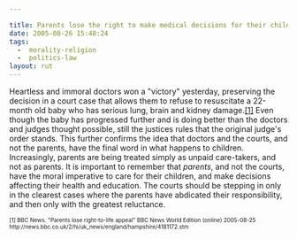 ```yaml
---

title: Parents lose the right to make medical decisions for their children
date: 2005-08-26 15:48:24
tags:
  -  morality-religion
  -  politics-law
layout: rut
---
```


<p>Heartless and immoral doctors won a "victory" yesterday, preserving the decision in a court case that allows them to refuse to resuscitate a 22-month old baby who has serious lung, brain and kidney damage.<a href="http://news.bbc.co.uk/2/hi/uk_news/england/hampshire/4181172.stm">[1]</a> Even though the baby has progressed further and is doing better than the doctors and judges thought possible, still the justices rules that the original judge's order stands.  This further confirms the idea that doctors and the courts, and not the parents, have the final word in what happens to children.  Increasingly, parents are being treated simply as unpaid care-takers, and not as parents.  It is important to remember that <em>parents</em>, and not the courts, have the moral imperative to care for their children, and make decisions affecting their health and education. The courts should be stepping in only in the clearest cases where the parents have abdicated their responsibility, and then only with the greatest reluctance.</p>  <font size="-2"> [1] BBC News.  "Parents lose right-to-life appeal" BBC News World Edition (online) 2005-08-25 http://news.bbc.co.uk/2/hi/uk_news/england/hampshire/4181172.stm </font>

